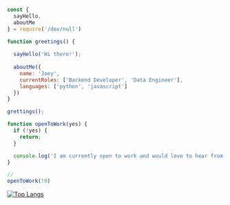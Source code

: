 
```javascript

const {
  sayHello,
  aboutMe
} = require('/dev/null')

function greetings() {
  
  sayHello('Hi there!');
  
  aboutMe({
    name: 'Joey',
    currentRoles: ['Backend Developer', 'Data Engineer'],
    languages: ['python', 'javascript']
  })
}

grettings();

function openToWork(yes) {
  if (!yes) {
    return;
  }

  console.log('I am currently open to work and would love to hear from you.');
}

//
openToWork(!0)
```

[![Top Langs](https://github-readme-stats.vercel.app/api/top-langs/?username=jp6rt&layout=donut)](https://github.com/jp6rt/github-readme-stats)
